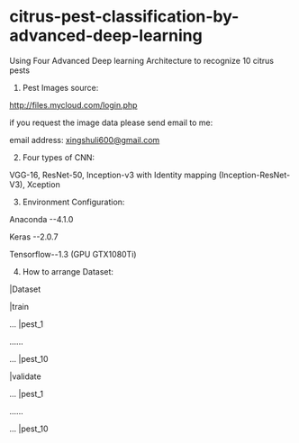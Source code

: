 # citrus-pest-classification-by-advanced-deep-learning
Using Four Advanced Deep learning Architecture to recognize 10 citrus pests

1. Pest Images source:

http://files.mycloud.com/login.php

if you request the image data please send email to me:

email address: xingshuli600@gmail.com

2. Four types of CNN:

VGG-16, ResNet-50, Inception-v3 with Identity mapping (Inception-ResNet-V3), Xception

3. Environment Configuration:

Anaconda --4.1.0

Keras --2.0.7

Tensorflow--1.3 (GPU GTX1080Ti)

4. How to arrange Dataset:

|Dataset

  |train
  
...  |pest_1

......

...  |pest_10

  |validate
  
...  |pest_1

......

...  |pest_10


